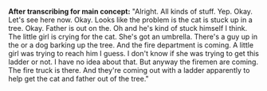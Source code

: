 **After transcribing for main concept:**  "Alright. All kinds of stuff. Yep. Okay. Let's see here now. Okay. Looks like the problem is the cat is stuck up in a tree. Okay. Father is out on the. Oh and he's kind of stuck himself I think. The little girl is crying for the cat. She's got an umbrella. There's a guy up in the or a dog barking up the tree. And the fire department is coming. A little girl was trying to reach him I guess. I don't know if she was trying to get this ladder or not. I have no idea about that. But anyway the firemen are coming. The fire truck is there. And they're coming out with a ladder apparently to help get the cat and father out of the tree."
